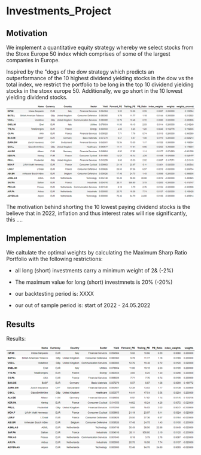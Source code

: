 # Investments_Project

## Motivation

We implement a quantitative equity strategy whereby we select stocks from the Stoxx Europe 50 index which comprises of some of the largest companies in Europe.

Inspired by the "dogs of the dow strategy which predicts an outperformance of the 10 highest dividend yielding stocks in the dow vs the total index, we restrict the portfolio to be long in the top 10 dividend yielding stocks in the stoxx europe 50. Additionally, we go short in the 10 lowest yielding dividend stocks. 

<center>
  <img src="plots/selected_portfolio_characteristics.png" alt="drawing" width="800"/>
</center>

The motivation behind shorting the 10 lowest paying dividend stocks is the believe that in 2022, inflation and thus interest rates will rise significantly, this ....

## Implementation

We caltulate the optimal weights by calculating the Maximum Sharp Ratio Portfolio with the following restrictions: 

- all long (short) investments  carry a minimum weight of 2& (-2%)
- The maximum value for long (short) investmnets is 20% (-20%)

- our backtesting period is: XXXX
- our out of sample period is: start of 2022 - 24.05.2022

## Results 
Results: 

<img src="mystocks.png" alt="drawing" width="800"/>



